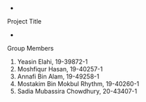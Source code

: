 -
Project Title

-
Group Members
1. Yeasin Elahi, 19-39872-1
2. Moshfiqur Hasan, 19-40257-1
3. Annafi Bin Alam, 19-49258-1
4. Mostakim Bin Mokbul Rhythm, 19-40260-1
5. Sadia Mubassira Chowdhury, 20-43407-1
